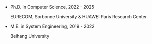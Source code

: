 
<ul>
    <li class="text">
      <label> Ph.D. in Computer Science, 2022 - 2025</label>
      <p> EURECOM, Sorbonne University & HUAWEI Paris Research Center </p>
    </li>
    <li class="text">
      <label> M.E. in System Engineering, 2019 - 2022</label>
      <p> Beihang University </p>
    </li>
</ul>

